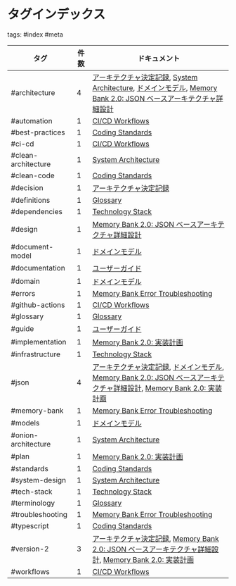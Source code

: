 # タグインデックス

tags: #index #meta

| タグ | 件数 | ドキュメント |
|-----|------|-------------|
| #architecture | 4 | [アーキテクチャ決定記録](/architecture-decisions.md), [System Architecture](/architecture.md), [ドメインモデル](/domain-models.md), [Memory Bank 2.0: JSON ベースアーキテクチャ詳細設計](/json-based-architecture.md) |
| #automation | 1 | [CI/CD Workflows](/ci-cd/workflows.md) |
| #best-practices | 1 | [Coding Standards](/coding-standards.md) |
| #ci-cd | 1 | [CI/CD Workflows](/ci-cd/workflows.md) |
| #clean-architecture | 1 | [System Architecture](/architecture.md) |
| #clean-code | 1 | [Coding Standards](/coding-standards.md) |
| #decision | 1 | [アーキテクチャ決定記録](/architecture-decisions.md) |
| #definitions | 1 | [Glossary](/glossary.md) |
| #dependencies | 1 | [Technology Stack](/tech-stack.md) |
| #design | 1 | [Memory Bank 2.0: JSON ベースアーキテクチャ詳細設計](/json-based-architecture.md) |
| #document-model | 1 | [ドメインモデル](/domain-models.md) |
| #documentation | 1 | [ユーザーガイド](/user-guide.md) |
| #domain | 1 | [ドメインモデル](/domain-models.md) |
| #errors | 1 | [Memory Bank Error Troubleshooting](/ci-cd/memory-bank-errors.md) |
| #github-actions | 1 | [CI/CD Workflows](/ci-cd/workflows.md) |
| #glossary | 1 | [Glossary](/glossary.md) |
| #guide | 1 | [ユーザーガイド](/user-guide.md) |
| #implementation | 1 | [Memory Bank 2.0: 実装計画](/v2-implementation-plan.md) |
| #infrastructure | 1 | [Technology Stack](/tech-stack.md) |
| #json | 4 | [アーキテクチャ決定記録](/architecture-decisions.md), [ドメインモデル](/domain-models.md), [Memory Bank 2.0: JSON ベースアーキテクチャ詳細設計](/json-based-architecture.md), [Memory Bank 2.0: 実装計画](/v2-implementation-plan.md) |
| #memory-bank | 1 | [Memory Bank Error Troubleshooting](/ci-cd/memory-bank-errors.md) |
| #models | 1 | [ドメインモデル](/domain-models.md) |
| #onion-architecture | 1 | [System Architecture](/architecture.md) |
| #plan | 1 | [Memory Bank 2.0: 実装計画](/v2-implementation-plan.md) |
| #standards | 1 | [Coding Standards](/coding-standards.md) |
| #system-design | 1 | [System Architecture](/architecture.md) |
| #tech-stack | 1 | [Technology Stack](/tech-stack.md) |
| #terminology | 1 | [Glossary](/glossary.md) |
| #troubleshooting | 1 | [Memory Bank Error Troubleshooting](/ci-cd/memory-bank-errors.md) |
| #typescript | 1 | [Coding Standards](/coding-standards.md) |
| #version-2 | 3 | [アーキテクチャ決定記録](/architecture-decisions.md), [Memory Bank 2.0: JSON ベースアーキテクチャ詳細設計](/json-based-architecture.md), [Memory Bank 2.0: 実装計画](/v2-implementation-plan.md) |
| #workflows | 1 | [CI/CD Workflows](/ci-cd/workflows.md) |

